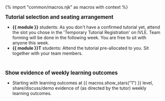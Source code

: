 {% import "common/macros.njk" as macros with context %}

<big>**Tutorial selection and seating arrangement**</big>

* **{{ module }}** students: As you don't have a confirmed tutorial yet, attend the slot you chose in the 'Temporary Tutorial Registration' on IVLE. Team forming will be done in the following week. You are free to sit with anyone this week.
* **{{ module }}T** students: Attend the tutorial pre-allocated to you. Sit together with your team members.

<br/>

<big>****Show evidence of weekly learning outcomes****</big>

* Starting with learning outcomes at {{ macros.show_stars("1") }} level, share/discuss/demo evidence of (as directed by the tutor) weekly learning outcomes.